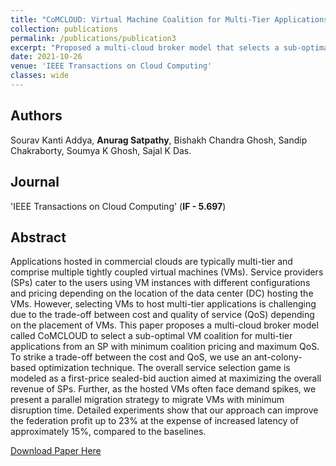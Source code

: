 ```yaml
---
title: "CoMCLOUD: Virtual Machine Coalition for Multi-Tier Applications over Multi-Cloud Environments"
collection: publications
permalink: /publications/publication3
excerpt: "Proposed a multi-cloud broker model that selects a sub-optimal virtual machine coalition for multi-tier applications from an service provider catering to minimum coalition pricing and maximum quality-of-service for end users."
date: 2021-10-26
venue: 'IEEE Transactions on Cloud Computing'
classes: wide
---
```

## Authors
Sourav Kanti Addya, **Anurag Satpathy**, Bishakh Chandra Ghosh, Sandip Chakraborty, Soumya K Ghosh, Sajal K Das.

## Journal
'IEEE Transactions on Cloud Computing' (**IF - 5.697**)

## Abstract
Applications hosted in commercial clouds are typically multi-tier and comprise multiple tightly coupled virtual machines (VMs). Service providers (SPs) cater to the users using VM instances with different configurations and pricing depending on the location of the data center (DC) hosting the VMs. However, selecting VMs to host multi-tier applications is challenging due to the trade-off between cost and quality of service (QoS) depending on the placement of VMs. This paper proposes a multi-cloud broker model called CoMCLOUD to select a sub-optimal VM coalition for multi-tier applications from an SP with minimum coalition pricing and maximum QoS. To strike a trade-off between the cost and QoS, we use an ant-colony-based optimization technique. The overall service selection game is modeled as a first-price sealed-bid auction aimed at maximizing the overall revenue of SPs. Further, as the hosted VMs often face demand spikes, we present a parallel migration strategy to migrate VMs with minimum disruption time. Detailed experiments show that our approach can improve the federation profit up to 23% at the expense of increased latency of approximately 15%, compared to the baselines.

[Download Paper Here](https://ieeexplore.ieee.org/abstract/document/9585379)
